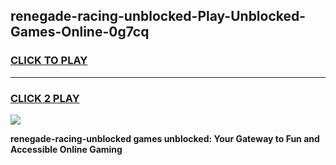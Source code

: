 
## renegade-racing-unblocked-Play-Unblocked-Games-Online-0g7cq
<h3>
<a href="https://premium76.site?title=renegade-racing-unblocked&ref=25A">CLICK TO PLAY</a></h3>
<hr>

<h3>
<a href="https://premium76.site?title=renegade-racing-unblocked&ref=25A">CLICK 2 PLAY</a>
  
</h3>

<a href="https://premium76.site?title=renegade-racing-unblocked&ref=25A"><img src="https://clearcache.store/games.png"></a>


**renegade-racing-unblocked games unblocked: Your Gateway to Fun and Accessible Online Gaming**

